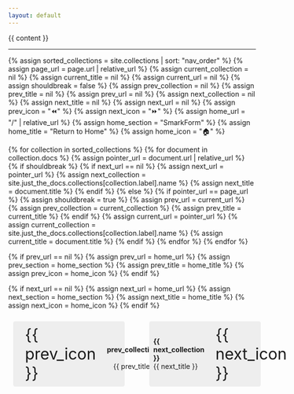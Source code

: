 ```yaml
---
layout: default
---
```


<!-- Style tweaks -->
<!-- ------------ -->

<style>


  /* h1 -> (Page title) */
  /* h2 -> x. */
  /* h3 -> x.y */
  /* h4 -> x.y.z */
  body {
    counter-reset: h2-counter;
  }

  /* Style and increment h2 */
  main>h2 {
    counter-reset: h3-counter;
    counter-increment: h2-counter;
    padding-top: 1.5em;
    margint-top: 0px; /* Does not work with scroll-padding-top */
  }
  main>h2::before {
    content: counter(h2-counter) ". ";
  }

  /* Style and increment h3 */
  main>h3 {
    counter-reset: h4-counter;
    counter-increment: h3-counter;
    padding-top: 1.5em;
    margint-top: 0px; /* Does not work with scroll-padding-top */
  }
  main>h3::before {
    content: counter(h2-counter) "." counter(h3-counter) ". ";
  }

  /* Style and increment h4 */
  main>h4 {
    counter-increment: h4-counter;
    line-height: 3em;
    font-size: 1.2em !important;
    text-transform: none !important;
    padding-top: 1.5em;
    margint-top: 0px; /* Does not work with scroll-padding-top */
  }
  main>h4::before {
    content: counter(h2-counter) "." counter(h3-counter) "." counter(h4-counter) ". ";
  }


  /* (Untested) */
  main>h5, h6 {
    line-height: 3em;
    font-size: 1.2em !important;
    color: #000077;
    text-transform: none !important;
  }
  main>h5::before {
    content: "► ";
  }
  main>h6::before {
    content: "▻ ";
  }



  /* TOC */
  .main-content .chaptertoc {
    margin: 1.5em 0;
    background: #f9f9f9;
    padding: .2em 1em;
  }
  .main-content details.chaptertoc {
    /* Stickty TOC when foldable */
    position: sticky;
    top: 0;
    z-index: 100;
  }
  .body {
    scroll-padding-top: 200px;
  }
  .main-content .chaptertoc>ul {
    margin-left: 1em;
    counter-reset: item-counter;
    list-style: none;
  }

  /* Style and increment top-level list items */
  .main-content .chaptertoc>ul > li {
    counter-reset: subitem-counter;
    counter-increment: item-counter;
    list-style: none !important;
  }
  .main-content .chaptertoc>ul > li::before {
    content: counter(item-counter) ". ";
    font-weight: bold;
    margin-right: 0.5em;
    margin-left: -1.3em !important;
  }

  /* Style and increment second-level list items */
  .main-content .chaptertoc:not(.toplevel)>ul > li > ul {
    counter-reset: subitem-counter;
    list-style: none;
    padding-left: 1.5em;
  }
  .main-content .chaptertoc:not(.toplevel)>ul > li > ul > li {
    counter-reset: subsubitem-counter;
    counter-increment: subitem-counter;
  }
  .main-content .chaptertoc:not(.toplevel)>ul > li > ul > li::before {
    content: counter(item-counter) "." counter(subitem-counter) ". ";
    font-weight: normal;
    margin-right: 0.5em;
    margin-left: -2em !important;
  }

  /* Style and increment third-level list items */
  .main-content .chaptertoc:not(.toplevel)>ul > li > ul > li > ul {
    list-style: none;
    padding-left: 1.5em;
  }
  .main-content .chaptertoc:not(.toplevel)>ul > li > ul > li > ul > li {
    counter-increment: subsubitem-counter;
  }
  .main-content .chaptertoc:not(.toplevel)>ul > li > ul > li > ul > li::before {
    content: counter(item-counter) "." counter(subitem-counter) "." counter(subsubitem-counter) ". ";
    margin-right: 0.5em;
    margin-left: -2.8em !important;
  }

  .go-to-top {
    float: right;
    margin-right: 1em;
  }






</style>



{{ content }}

<hr/>



{% assign sorted_collections = site.collections | sort: "nav_order" %}
{% assign page_url = page.url | relative_url %}
{% assign current_collection = nil %}
{% assign current_title = nil %}
{% assign current_url = nil %}
{% assign shouldbreak = false %}
{% assign prev_collection = nil %}
{% assign prev_title = nil %}
{% assign prev_url = nil %}
{% assign next_collection = nil %}
{% assign next_title = nil %}
{% assign next_url = nil %}
{% assign prev_icon = "⏪" %}
{% assign next_icon = "⏩" %}
{% assign home_url = "/" | relative_url %}
{% assign home_section = "SmarkForm" %}
{% assign home_title = "Return to Home" %}
{% assign home_icon = "🏠" %}

{% for collection in sorted_collections %}
  {% for document in collection.docs %}
   {% assign pointer_url = document.url | relative_url %}
   {% if shouldbreak %}
    {% if next_url == nil %}
     {% assign next_url = pointer_url %}
     {% assign next_collection = site.just_the_docs.collections[collection.label].name %}
     {% assign next_title = document.title %}
    {% endif %}
   {% else %}
    {% if pointer_url == page_url %}
     {% assign shouldbreak = true %}
     {% assign prev_url = current_url %}
     {% assign prev_collection = current_collection %}
     {% assign prev_title = current_title %}
    {% endif %}
    {% assign current_url = pointer_url %}
    {% assign current_collection = site.just_the_docs.collections[collection.label].name %}
    {% assign current_title = document.title %}
   {% endif %}
  {% endfor %}
{% endfor %}

<!-- ](Break Markdown Syntax Hilighting misscompilance)  -->


{% if prev_url == nil %}
 {% assign prev_url = home_url %}
 {% assign prev_section = home_section %}
 {% assign prev_title = home_title %}
 {% assign prev_icon = home_icon %}
{% endif %}

{% if next_url == nil %}
 {% assign next_url = home_url %}
 {% assign next_section = home_section %}
 {% assign next_title = home_title %}
 {% assign next_icon = home_icon %}
{% endif %}



<!-- Bottom bar -->
<!-- ---------- -->

<style>
.bottom-bar {
    display: flex;
    justify-content: space-between;
    padding: 10px;
    bottom: 0;
    left: 0;
    width: 100%;
}

.bottom-bar .nav-link {
    display: flex;
    align-items: center;
    background: #eee;
    border-radius: .3em;
    max-width: 45%;
}
.bottom-bar .nav-link:hover {
    transform: translate(.1em, .1em);
}

.bottom-bar .nav-link:first-child .icon {
    padding: .5rem .7rem .5rem 1.5rem;
}
.bottom-bar .nav-link:first-child .text {
    padding: .5rem .5rem .5rem .7rem;
    text-align: right;
}
.bottom-bar .nav-link:last-child .icon {
    padding: .5rem 1.5rem .5rem .7rem;
}
.bottom-bar .nav-link:last-child .text {
    padding: .5rem .7rem .5rem .5rem;
    text-align: left;
}

.bottom-bar a
, .bottom-bar a:link
, .bottom-bar a:visited
, .bottom-bar a:hover {
    text-decoration: none;
    display: flex;
    align-items: center;
}

.bottom-bar .icon {
    font-size: 2rem;
    display: flex;
    align-items: center;
    justify-content: center;
}

.bottom-bar .text {
    display: flex;
    flex-direction: column;
}

.bottom-bar .line {
    margin: 0;
    padding: 0;
}
.bottom-bar .bold {
    font-weight: bold;
}

.bottom-bar .prev-page {
    justify-content: flex-start;
}

.bottom-bar .next-page {
    justify-content: flex-end;
}

ul li[data-bullet]::before {
    content: attr(data-bullet);
}



@media print {
    .bottom-bar {
        display: none;
    }
}
</style>



<div class="bottom-bar">
    <div class="nav-link">
        <a href="{{prev_url}}">
            <div class="icon" role="img" aria-label="">{{ prev_icon }}</div>
            <div class="text">
                <div class="line bold">{{ prev_collection }}</div>
                <div class="line">{{ prev_title }}</div>
            </div>
        </a>
    </div>
    <div class="nav-link">
        <a href="{{next_url}}">
            <div class="text">
                <div class="line bold">{{ next_collection }}</div>
                <div class="line">{{ next_title }}</div>
            </div>
            <div class="icon" role="img" aria-label="">{{ next_icon }}</div>
        </a>
    </div>
</div>


<script>
    const smartToc = document.querySelector("details.chaptertoc");
    if (!!smartToc) {
        const tocLinks = document.querySelectorAll(".chaptertoc a");
        tocLinks.forEach((link) => {
            link.addEventListener('click', (event) => {
                smartToc.open = false;
            });
        });

        /* Create the "Go to top" anchor */
        const goToTopLink = document.createElement("a");
        goToTopLink.textContent = "Top ↑";
        goToTopLink.title = "Go to Top";
        goToTopLink.href = "#"; /* Navigates to top */
        goToTopLink.className = "go-to-top"; /* For styling */
        smartToc.querySelector("summary").appendChild(goToTopLink);
    };
</script>


